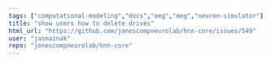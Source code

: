 ```yaml
---
tags: ["computational-modeling","docs","eeg","meg","neuron-simulator"]
title: "show users how to delete drives"
html_url: "https://github.com/jonescompneurolab/hnn-core/issues/549"
user: "jasmainak"
repo: "jonescompneurolab/hnn-core"
---
```


